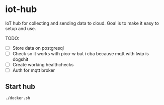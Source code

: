 # iot-hub

IoT hub for collecting and sending data to cloud.
Goal is to make it easy to setup and use.

TODO:
- [ ] Store data on postgresql
- [ ] Check so it works with pico-w but i cba because mqtt with lwip is dogshit
- [ ] Create working healthchecks
- [ ] Auth for mqtt broker

## Start hub
```
./docker.sh
```
